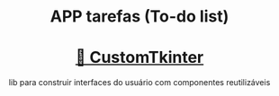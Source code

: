 <h1 align="center">APP tarefas (To-do list)</h1>
<h1 align="center">
    <a href="https://customtkinter.tomschimansky.com/">🔗 CustomTkinter</a>
  </h1>
  <p align="center">lib para construir interfaces do usuário com componentes reutilizáveis</p>